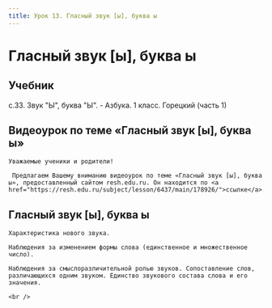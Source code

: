 ```yaml
---
title: Урок 13. Гласный звук [ы], буква ы 
---
```


# Гласный звук [ы], буква ы 

## Учебник

с.33. Звук "Ы", буква "Ы". - Азбука. 1 класс. Горецкий (часть 1)

## Видеоурок по теме «Гласный звук [ы], буква ы»

<p>
	Уважаемые ученики и родители!  
</p>
<p>
	 Предлагаем Вашему вниманию видеоурок по теме «Гласный звук [ы], буква ы», предоставленный сайтом resh.edu.ru. Он находится по <a href="https://resh.edu.ru/subject/lesson/6437/main/178926/">ссылке</a>.
</p>

## Гласный звук [ы], буква ы

<p>
	Характеристика нового звука. 
</p>
<p>
	Наблюдения за изменением формы слова (единственное и множественное число).
</p>
<p>
	Наблюдения за смыслоразличительной ролью звуков. Сопоставление слов, различающихся одним звуком. Единство звукового состава слова и его значения. 
</p>
<div>
	<br />
</div>